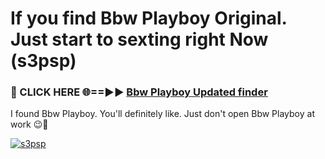 # If you find Bbw Playboy Original. Just start to sexting right Now (s3psp)

<h3>🔴 CLICK HERE 🌐==►► <a href="https://tinyurl.com/mtbk5fxa" rel="nofollow">Bbw Playboy Updated finder</a></h3>

I found Bbw Playboy. You'll definitely like. Just don't open Bbw Playboy at work 😉💬

[![s3psp](https://i.imgur.com/Q8WKrnY.jpeg)](https://tinyurl.com/mtbk5fxa)
